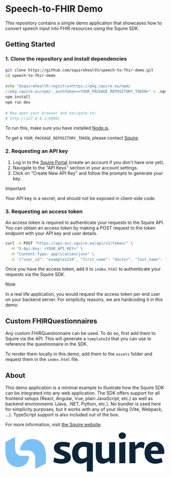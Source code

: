 # Speech-to-FHIR Demo

This repository contains a simple demo application that showcases how to convert speech input into FHIR resources using the Squire SDK.

## Getting Started

### 1. Clone the repository and install dependencies

```sh
git clone https://github.com/squirehealth/speech-to-fhir-demo.git
cd speech-to-fhir-demo

echo "@squirehealth:registry=https://pkg.squire.eu/npm/
//pkg.squire.eu/npm/:_authToken=<YOUR_PACKAGE_REPOSITORY_TOKEN>" > .npmrc
npm install
npm run dev

# Now open your browser and navigate to:
# http://127.0.0.1:8080/
```

To run this, make sure you have installed [Node.js](https://nodejs.org/).

To get a `YOUR_PACKAGE_REPOSITORY_TOKEN`, please contact [Squire](https://squire.eu/).

### 2. Requesting an API key

1. Log in to the [Squire Portal](https://acc.squire.eu/) (create an account if you don't have one yet).
2. Navigate to the "API Keys" section in your account settings.
3. Click on "Create New API Key" and follow the prompts to generate your key.

> [!IMPORTANT]
> Your API key is a secret, and should not be exposed in client-side code.

### 3. Requesting an access token

An access token is required to authenticate your requests to the Squire API. You can obtain an access token by making a POST request to the token endpoint with your API key and user details.

```sh
curl -X POST "https://api-acc.squire.eu/api/v1/token/" \
  -H "X-Api-Key: <YOUR_API_KEY>" \
  -H "Content-Type: application/json" \
  -d '{"user_id": "example1234", "first_name": "doctor", "last_name": "123", "organisation": "practice_name"}'
```

Once you have the access token, add it to `index.html` to authenticate your requests via the Squire SDK.

> [!NOTE]
> In a real life application, you would request the access token per end user on your backend server. For simplicity reasons, we are hardcoding it in this demo.

## Custom FHIRQuestionnaires

Any custom FHIRQuestionnaire can be used. To do so, first add them to Squire via the API. This will generate a `templateId` that you can use to reference the questionnaire in the SDK.

To render them locally in this demo, add them to the `assets` folder and request them in the `index.html` file.

## About

This demo application is a minimal example to illustrate how the Squire SDK can be integrated into any web application. The SDK offers support for all frontend setups (React, Angular, Vue, plain JavaScript, etc.) as well as backend environments (Java, .NET, Python, etc.). No bundler is used here for simplicity purposes, but it works with any of your liking (Vite, Webpack, ...). TypeScript support is also included out of the box.

For more information, visit [the Squire website](https://squire.eu/).

![Squire Logo](./assets/logo.svg)